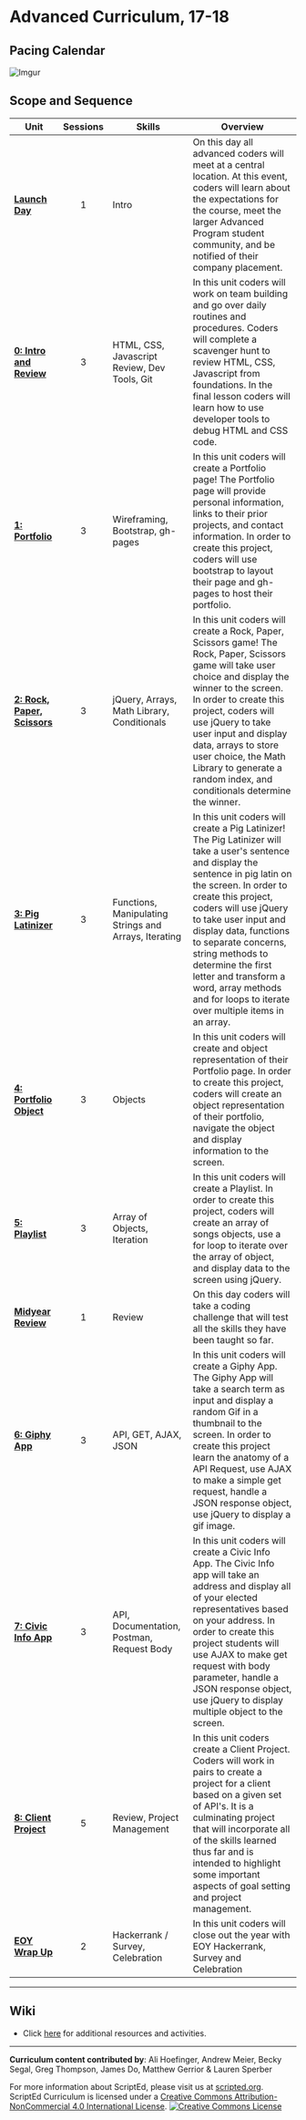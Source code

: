 # Advanced Curriculum, 17-18

## Pacing Calendar
![Imgur](http://i.imgur.com/nDHrZy0.png)

## Scope and Sequence

| Unit  | Sessions | Skills | Overview|
|-------|:-------:|------|------|
| [**Launch Day**](units/launch) | 1  | Intro | On this day all advanced coders will meet at a central location. At this event, coders will learn about the expectations for the course, meet the larger Advanced Program student community, and be notified of their company placement.|
| [**0: Intro and Review**](units/unit0)| 3 | HTML, CSS, Javascript Review, Dev Tools, Git| In this unit coders will work on team building and go over daily routines and procedures. Coders will complete a scavenger hunt to review HTML, CSS, Javascript from foundations. In the final lesson coders will learn how to use developer tools to debug HTML and CSS code.  |
| [**1: Portfolio**](units/unit1) | 3 | Wireframing, Bootstrap, gh-pages  | In this unit coders will create a Portfolio page! The Portfolio page will provide personal information, links to their prior projects, and contact information. In order to create this project, coders will use bootstrap to layout their page and gh-pages to host their portfolio. |
| [**2: Rock, Paper, Scissors**](units/unit2) | 3 | jQuery, Arrays, Math Library, Conditionals|In this unit coders will create a Rock, Paper, Scissors game! The Rock, Paper, Scissors game will take user choice and display the winner to the screen. In order to create this project, coders will use jQuery to take user input and display data, arrays to store user choice, the Math Library to generate a random index, and conditionals determine the winner.|
| [**3: Pig Latinizer**](units/unit3) | 3 | Functions, Manipulating Strings and Arrays, Iterating| In this unit coders will create a Pig Latinizer! The Pig Latinizer will take a user's sentence and display the sentence in pig latin on the screen. In order to create this project, coders will use jQuery to take user input and display data, functions to separate concerns, string methods to determine the first letter and transform a word, array methods and for loops to iterate over multiple items in an array.|
| [**4: Portfolio Object**](units/unit4) | 3 | Objects | In this unit coders will create and object representation of their Portfolio page. In order to create this project, coders will create an object representation of their portfolio, navigate the object and display information to the screen.   |
| [**5: Playlist**](units/unit5) | 3 | Array of Objects, Iteration|In this unit coders will create a Playlist. In order to create this project, coders will create an array of songs objects, use a for loop to iterate over the array of object, and display data to the screen using jQuery.|
| [**Midyear Review**](units/mid) | 1 | Review | On this day coders will take a coding challenge that will test all the skills they have been taught so far.|
| [**6: Giphy App**](units/unit6) | 3 | API, GET, AJAX, JSON | In this unit coders will create a Giphy App. The Giphy App will take a search term as input and display a random Gif in a thumbnail to the screen.  In order to create this project learn the anatomy of a API Request, use AJAX to make a simple get request, handle a JSON response object, use jQuery to display a gif image.|
| [**7: Civic Info App**](units/unit7)| 3 | API, Documentation, Postman, Request Body| In this unit coders will create a Civic Info App. The Civic Info app will take an address and display all of your elected representatives based on your address. In order to create this project students will use AJAX to make get request with body parameter, handle a JSON response object, use jQuery to display multiple object to the screen.|
| [**8: Client Project**](units/unit8) | 5 | Review, Project Management | In this unit coders create a Client Project. Coders will work in pairs to create a project for a client based on a given set of API's. It is a culminating project that will incorporate all of the skills learned thus far and is intended to highlight some important aspects of goal setting and project management.  |
| [**EOY Wrap Up**](units/eoy) | 2 | Hackerrank / Survey, Celebration | In this unit coders will close out the year with EOY Hackerrank, Survey and Celebration|

----
## Wiki

* Click [here](https://github.com/ScriptEdcurriculum/curriculum17-18/wiki/2:-Advanced) for additional resources and activities.

----
**Curriculum content contributed by**: Ali Hoefinger, Andrew Meier, Becky Segal, Greg Thompson, James Do, Matthew Gerrior & Lauren Sperber

For more information about ScriptEd, please visit us at [scripted.org](https://www.scripted.org). 
<br>
ScriptEd Curriculum is licensed under a <a rel="license" href="http://creativecommons.org/licenses/by-nc/4.0/">Creative Commons Attribution-NonCommercial 4.0 International License</a>. 
<a rel="license" href="http://creativecommons.org/licenses/by-nc/4.0/"><img alt="Creative Commons License" style="border-width:0" src="https://i.creativecommons.org/l/by-nc/4.0/88x31.png" /></a>
